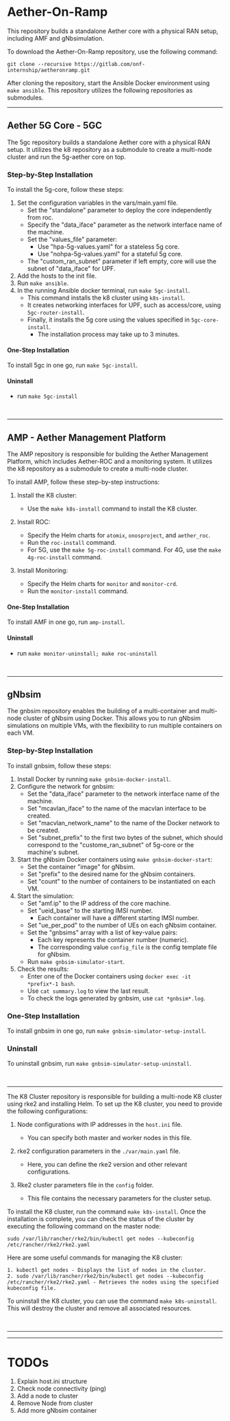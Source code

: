 # Aether-On-Ramp
This repository builds a standalone Aether core with a physical RAN setup, including AMF and gNbsimulation.

To download the Aether-On-Ramp repository, use the following command:
```
git clone --recursive https://gitlab.com/onf-internship/aetheronramp.git
```

After cloning the repository, start the Ansible Docker environment using `make ansible`.
This repository utilizes the following repositories as submodules.

---

## Aether 5G Core - 5GC

The 5gc repository builds a standalone Aether core with a physical RAN setup. It utilizes the k8 repository as a submodule to create a multi-node cluster and run the 5g-aether core on top.

### Step-by-Step Installation
To install the 5g-core, follow these steps:
1. Set the configuration variables in the vars/main.yaml file.
   - Set the "standalone" parameter to deploy the core independently from roc.
   - Specify the "data_iface" parameter as the network interface name of the machine.
   - Set the "values_file" parameter:
     - Use "hpa-5g-values.yaml" for a stateless 5g core.
     - Use "nohpa-5g-values.yaml" for a stateful 5g core.
   - The "custom_ran_subnet" parameter if left empty, core will use the subnet of "data_iface" for UPF.
2. Add the hosts to the init file.
3. Run `make ansible`.
4. In the running Ansible docker terminal, run `make 5gc-install`.
   - This command installs the k8 cluster using `k8s-install`.
   - It creates networking interfaces for UPF, such as access/core, using `5gc-router-install`.
   - Finally, it installs the 5g core using the values specified in `5gc-core-install`.
     - The installation process may take up to 3 minutes.

#### One-Step Installation
To install 5gc in one go, run `make 5gc-install`.
#### Uninstall
   - run `make 5gc-install`

<br />

---

## AMP - Aether Management Platform

The AMP repository is responsible for building the Aether Management Platform, which includes Aether-ROC and a monitoring system. It utilizes the k8 repository as a submodule to create a multi-node cluster.

To install AMP, follow these step-by-step instructions:

1. Install the K8 cluster:
   - Use the `make k8s-install` command to install the K8 cluster.

2. Install ROC:
   - Specify the Helm charts for `atomix`, `onosproject`, and `aether_roc`.
   - Run the `roc-install` command.
   - For 5G, use the `make 5g-roc-install` command. For 4G, use the `make 4g-roc-install` command.

3. Install Monitoring:
   - Specify the Helm charts for `monitor` and `monitor-crd`.
   - Run the `monitor-install` command.

#### One-Step Installation
To install AMF in one go, run `amp-install`.
#### Uninstall
   - run `make monitor-uninstall; make roc-uninstall`


<br />

---

## gNbsim

The gnbsim repository enables the building of a multi-container and multi-node cluster of gNbsim using Docker. This allows you to run gNbsim simulations on multiple VMs, with the flexibility to run multiple containers on each VM.

### Step-by-Step Installation
To install gnbsim, follow these steps:

1. Install Docker by running `make gnbsim-docker-install`.
2. Configure the network for gnbsim:
   - Set the "data_iface" parameter to the network interface name of the machine.
   - Set "mcavlan_iface" to the name of the macvlan interface to be created.
   - Set "macvlan_network_name" to the name of the Docker network to be created.
   - Set "subnet_prefix" to the first two bytes of the subnet, which should correspond to the "custome_ran_subnet" of 5g-core or the machine's subnet.
3. Start the gNbsim Docker containers using `make gnbsim-docker-start`:
   - Set the container "image" for gNbsim.
   - Set "prefix" to the desired name for the gNbsim containers.
   - Set "count" to the number of containers to be instantiated on each VM.
4. Start the simulation:
   - Set "amf.ip" to the IP address of the core machine.
   - Set "ueid_base" to the starting IMSI number.
     - Each container will have a different starting IMSI number.
   - Set "ue_per_pod" to the number of UEs on each gNbsim container.
   - Set the "gnbsims" array with a list of key-value pairs:
     - Each key represents the container number (numeric).
     - The corresponding value `config_file` is the config template file for gNbsim.
   - Run `make gnbsim-simulator-start`.
5. Check the results:
   - Enter one of the Docker containers using `docker exec -it *prefix*-1 bash`.
   - Use `cat summary.log` to view the last result.
   - To check the logs generated by gnbsim, use `cat *gnbsim*.log`.

### One-Step Installation
To install gnbsim in one go, run `make gnbsim-simulator-setup-install`.

### Uninstall
To uninstall gnbsim, run `make gnbsim-simulator-setup-uninstall`.    


<br />

---
The K8 Cluster repository is responsible for building a multi-node K8 cluster using rke2 and installing Helm. To set up the K8 cluster, you need to provide the following configurations:

1. Node configurations with IP addresses in the `host.ini` file.
   - You can specify both master and worker nodes in this file.

2. rke2 configuration parameters in the `./var/main.yaml` file.
   - Here, you can define the rke2 version and other relevant configurations.

3. Rke2 cluster parameters file in the `config` folder.
   - This file contains the necessary parameters for the cluster setup.

To install the K8 cluster, run the command `make k8s-install`. Once the installation is complete, you can check the status of the cluster by executing the following command on the master node:

```
sudo /var/lib/rancher/rke2/bin/kubectl get nodes --kubeconfig /etc/rancher/rke2/rke2.yaml
```

Here are some useful commands for managing the K8 cluster:
```
1. kubectl get nodes - Displays the list of nodes in the cluster.
2. sudo /var/lib/rancher/rke2/bin/kubectl get nodes --kubeconfig /etc/rancher/rke2/rke2.yaml - Retrieves the nodes using the specified kubeconfig file.
```

To uninstall the K8 cluster, you can use the command `make k8s-uninstall`. This will destroy the cluster and remove all associated resources.

<br />

---
---

# TODOs
1. Explain host.ini structure
2. Check node connectivity (ping)
2. Add a node to cluster
3. Remove Node from cluster
4. Add more gNbsim container

<!-- 
### To make multiNode setup to single Node
1. Destroy cluster using `make aether-uninstall`
2. update host.ini file 
3. Deploy cluster using `5gc-install` 
4. Setup gNbSim
    a. Check amf ip address is set to core ip adddes
    b. Set SameMachineAsCore=true
    c. Set "subnet_prefix" to the first two bytes of the subnet, which should correspond to the "custome_ran_subnet" of 5g-core or the machine's subnet.
    d. Run `gnbsim-simulator-setup-install`

### To setup Gnbsim on same machine as Core
 set SameMachineAsCore = true
 make sure gnbsim.subnet_prefix has same prefix value core.custome_ran_subnet
>

